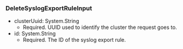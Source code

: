### DeleteSyslogExportRuleInput


- clusterUuid: System.String
  - Required. UUID used to identify the cluster the request goes to.
- id: System.String
  - Required. The ID of the syslog export rule.

